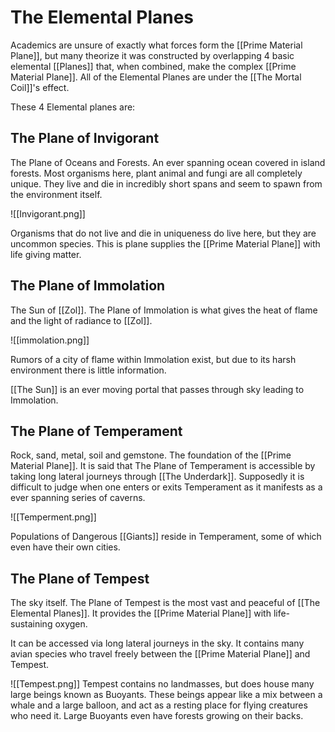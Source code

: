 # The Elemental Planes
Academics are unsure of exactly what forces form the [[Prime Material Plane]], but many theorize it was constructed by overlapping 4 basic elemental [[Planes]] that, when combined, make the complex [[Prime Material Plane]]. All of the Elemental Planes are under the [[The Mortal Coil]]'s effect.

These 4 Elemental planes are:

## The Plane of Invigorant
The Plane of Oceans and Forests. An ever spanning ocean covered in island forests. Most organisms here, plant animal and fungi are all completely unique. They live and die in incredibly short spans and seem to spawn from the environment itself.

![[Invigorant.png]]

Organisms that do not live and die in uniqueness do live here, but they are uncommon species. This is plane supplies the [[Prime Material Plane]] with life giving matter.

## The Plane of Immolation
The Sun of [[Zol]]. The Plane of Immolation is what gives the heat of flame and the light of radiance to [[Zol]].

![[immolation.png]]

Rumors of a city of flame within Immolation exist, but due to its harsh environment there is little information.

[[The Sun]] is an ever moving portal that passes through sky leading to Immolation.

## The Plane of Temperament
Rock, sand, metal, soil and gemstone. The foundation of the [[Prime Material Plane]]. It is said that The Plane of Temperament is accessible by taking long lateral journeys through [[The Underdark]]. Supposedly it is difficult to judge when one enters or exits Temperament as it manifests as a ever spanning series of caverns.

![[Temperment.png]]

Populations of Dangerous [[Giants]] reside in Temperament, some of which even have their own cities.


## The Plane of Tempest
The sky itself. The Plane of Tempest is the most vast and peaceful of [[The Elemental Planes]]. It provides the [[Prime Material Plane]] with life-sustaining oxygen.

It can be accessed via long lateral journeys in the sky. It contains many avian species who travel freely between the [[Prime Material Plane]] and Tempest.

![[Tempest.png]]
Tempest contains no landmasses, but does house many large beings known as Buoyants. These beings appear like a mix between a whale and a large balloon, and act as a resting place for flying creatures who need it. Large Buoyants even have forests growing on their backs.   
